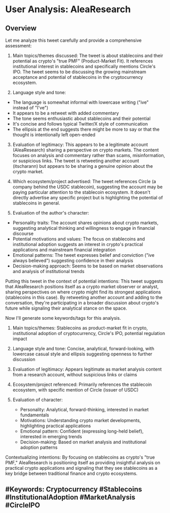 # User Analysis: AleaResearch

## Overview

<think>
Let me analyze this tweet carefully and provide a comprehensive assessment:

1. Main topics/themes discussed:
The tweet is about stablecoins and their potential as crypto's "true PMF" (Product-Market Fit). It references institutional interest in stablecoins and specifically mentions Circle's IPO. The tweet seems to be discussing the growing mainstream acceptance and potential of stablecoins in the cryptocurrency ecosystem.

2. Language style and tone:
- The language is somewhat informal with lowercase writing ("ive" instead of "I've")
- It appears to be a retweet with added commentary
- The tone seems enthusiastic about stablecoins and their potential
- It's concise and follows typical Twitter/X style of communication
- The ellipsis at the end suggests there might be more to say or that the thought is intentionally left open-ended

3. Evaluation of legitimacy:
This appears to be a legitimate account (AleaResearch) sharing a perspective on crypto markets. The content focuses on analysis and commentary rather than scams, misinformation, or suspicious links. The tweet is retweeting another account (itscharann) but appears to be sharing a genuine opinion about the crypto market.

4. Which ecosystem/project advertised:
The tweet references Circle (a company behind the USDC stablecoin), suggesting the account may be paying particular attention to the stablecoin ecosystem. It doesn't directly advertise any specific project but is highlighting the potential of stablecoins in general.

5. Evaluation of the author's character:
- Personality traits: The account shares opinions about crypto markets, suggesting analytical thinking and willingness to engage in financial discourse
- Potential motivations and values: The focus on stablecoins and institutional adoption suggests an interest in crypto's practical applications and mainstream financial integration
- Emotional patterns: The tweet expresses belief and conviction ("ive always believed") suggesting confidence in their analysis
- Decision-making approach: Seems to be based on market observations and analysis of institutional trends

Putting this tweet in the context of potential intentions:
This tweet suggests that AleaResearch positions itself as a crypto market observer or analyst, sharing perspectives on where crypto might find its strongest applications (stablecoins in this case). By retweeting another account and adding to the conversation, they're participating in a broader discussion about crypto's future while signaling their analytical stance on the space.

Now I'll generate some keywords/tags for this analysis.
</think>

1. Main topics/themes: Stablecoins as product-market fit in crypto, institutional adoption of cryptocurrency, Circle's IPO, potential regulation impact

2. Language style and tone: Concise, analytical, forward-looking, with lowercase casual style and ellipsis suggesting openness to further discussion

3. Evaluation of legitimacy: Appears legitimate as market analysis content from a research account, without suspicious links or claims

4. Ecosystem/project referenced: Primarily references the stablecoin ecosystem, with specific mention of Circle (issuer of USDC)

5. Evaluation of character:
   - Personality: Analytical, forward-thinking, interested in market fundamentals
   - Motivations: Understanding crypto market developments, highlighting practical applications
   - Emotional pattern: Confident (expressing long-held belief), interested in emerging trends
   - Decision-making: Based on market analysis and institutional adoption patterns

Contextualizing intentions: By focusing on stablecoins as crypto's "true PMF," AleaResearch is positioning itself as providing insightful analysis on practical crypto applications and signaling that they see stablecoins as a key bridge between traditional finance and crypto ecosystems.

#Keywords:
Cryptocurrency #Stablecoins #InstitutionalAdoption #MarketAnalysis #CircleIPO
---
